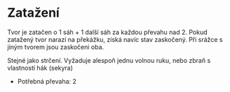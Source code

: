 # Zatažení

Tvor je zatačen o 1 sáh + 1 další sáh za každou převahu nad 2. Pokud
zatažený tvor narazí na překážku, získá navíc stav zaskočený. Při srážce s
jiným tvorem jsou zaskočeni oba.

Stejné jako strčení. Vyžaduje alespoň jednu volnou ruku, nebo zbraň s
vlastností hák (sekyra)

- Potřebná převaha: 2
